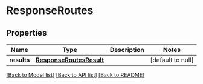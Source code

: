 # ResponseRoutes

## Properties
Name | Type | Description | Notes
------------ | ------------- | ------------- | -------------
**results** | [**ResponseRoutesResult**](ResponseRoutesResult.md) |  | [default to null]

[[Back to Model list]](../README.md#documentation-for-models) [[Back to API list]](../README.md#documentation-for-api-endpoints) [[Back to README]](../README.md)


